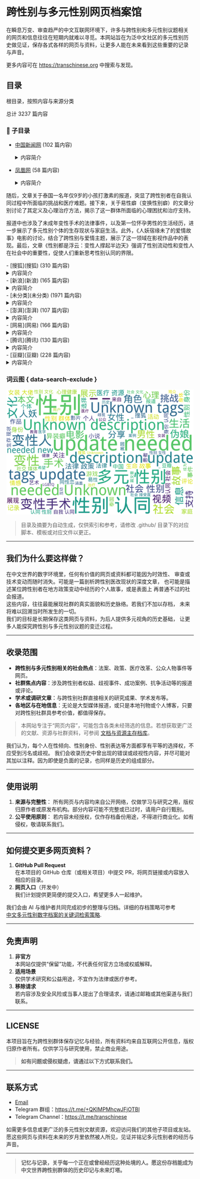# 跨性别与多元性别网页档案馆

在瞬息万变、审查趋严的中文互联网环境下，许多与跨性别和多元性别议题相关
的网页和信息往往在短期内就难以寻觅。本网站旨在为泛中文社区的多元性别历
史做见证，保存各式各样的网页与资料，让更多人能在未来看到这些重要的记录
与声音。

更多内容可在 <https://transchinese.org> 中搜索与发现。

## 目录

根目录，按照内容与来源分类


总计 3237 篇内容


### 📁 子目录

- [中国新闻网](中国新闻网) (102 篇内容)
  <details><summary>内容简介</summary>

  本目录涉及多元性别主题的多篇报道，内容涵盖变性人、性别表现、儿童性心理等方面，展示了中性化以及性别多元化政策的发展。首先，讨论了韩国变性艺人河莉秀为改户口而向法院申请更改性别的经历，突显了个人与社会之间、公众形象与私生活之间的紧张关系；紧接着是四川泸州监察局调查官员公款观赏人妖表演事件的报道，揭示了公众对社会风气的强烈关注以及官员行为所引发的道德争议。之后，伦敦小学生交换妓女名片现象的报道引起了人们对儿童成长环境的担忧，政府对此的回应显示了社会和法律对性别暴露行为的态度。家庭背景对儿童性取向的影响也是本目录的一个重点，文章结合数据与心理学理论探讨性心理发展的复杂性，反映了社会对个体性取向误解的现状。同时，以日本女星中山美穗因丈夫的性别表现变化而引发的婚姻危机为例，进一步探讨现代婚姻中可能遇到的复杂性。除此之外，关于日本“伪娘”文化的分析展示了社会性别角色的演变，以及其对年轻人价值观的影响。最后，金色海岸变性人登记参选省议员的报导和美国海军解除对变性人服役禁令的消息，展现了多元性别群体在社会政治领域的新进展，体现了对变性人士权益的日渐重视与支持。
  </details>
- [凤凰网](凤凰网) (58 篇内容)
  <details><summary>内容简介</summary>

  该目录来自凤凰网，收录了一系列与多元性别相关的内容。第一篇报道《史上最强伪娘照曝光(组图)》展示了多样的伪娘形象，并引发了对跨性别文化的关注。第二篇讨论了安迪·沃霍尔的艺术生涯，特别是他与性别和边缘文化的关联，反映了他对多元文化表现的探索。这些内容不仅关注个体经历，还讨论了社会对跨性别者文化的接受度。

随后，文章关于泰国一名年仅9岁的小孩打激素的报道，突显了跨性别者在自我认同过程中所面临的挑战和医疗难题。接下来，关于易性癖（变换性别癖）的文章分别讨论了其定义及心理治疗方法，揭示了这一群体所面临的心理困扰和治疗支持。

报道中也涉及了未成年变性手术的法律事件，以及第一位怀孕男性的生活经历，进一步展示了多元性别个体的生存现状与家庭生活。此外，《人妖宿缘未了的爱情故事》电影的讨论，结合了跨性别与爱情主题，展示了这一领域在影视作品中的表现。最后，文章《性别都是浮云：变性人撑起半边天》强调了性别流动性和变性人在社会中的重要性，促使人们重新思考性别认同的界限。
  </details>
- [搜狐](搜狐) (310 篇内容)
  <details><summary>内容简介</summary>

  该目录包含多个关于多元性别和变性人群体的故事与报道，主要分为生命故事、社会现象和法律政策三个方面。首先，包括军事领域变性故事的汉纳·温特伯尔尼，她是英国陆军第一位变性军官，带领超过100名士兵，文章展示了她的内心挣扎与转变，以及在军队中获得的支持和接受；其次，搜狐视频栏目“人妖rose”收录了21个关于人妖rose的生活与工作的视频，探讨了她作为公众人物的影响力。此外，关于变性人兰的故事，影响深远，强调了社会认知的变迁，包括变性手术的个人故事、性别认同的挑战和希望等多样内容。最后，法律与社会环境方面的报道涉及了多位变性人的困境与挑战，以及韩国大法院关于变性人户籍性别更改的历史性判决，为变性人群体的权益保障提供了法律支持。全体故事反映了社会对多元性别的包容进程和对变性人群体的关注，促进了公众对这一特定群体的理解与接纳。
  </details>
- [新浪](新浪) (165 篇内容)
  <details><summary>内容简介</summary>

  本目录包含来自新浪的博客内容，聚焦于多元性别文化和相关社群的表达与经历。包括了豪歌在cosplay圈的活动记录，此项活动展示了该团体在cosplay领域的影响力，共同强调了多元性别表现的艺术形式。广州的一次轻松变装聚会介绍了变装文化的社交平台，适用于多元性别参与者，表明了社会对变装文化的接纳与支持。关于异装癖和伪娘现象的文章反映了个体在性别认同上所面临的挑战与社会期待。接下来的一些故事作品，通过小说形式，描述了双性人和变性人的生存状态和心理挣扎，展现了性别认同对个体的重要性。此外，还讨论了跨性别文化与西方文化的关系，提供了对文化背景的视角和理解。
  </details>
- [未分类](未分类) (1971 篇内容)
  <details><summary>内容简介</summary>

  该目录下包含多个与多元性别相关的文件，涵盖了生动的生命故事、以及多样的文化表现。其中，包含了纪录片《错位：亚洲跨性别者》的相关资料，它通过真实案例展示了亚洲跨性别者的生活挑战与情感经历；此外，还有关于性别转换主题的游戏记录，归纳了多款性转游戏的详细信息，展示了多元性别文化在游戏领域的影响力。除此之外，还有关于心理健康资源的汇总，旨在支持多元性别群体的心理健康需求，以及关于变性手术的规范管理文件，反映了相关医疗资源的规范化进程。该目录还包含了一些文学和艺术方面的阐述，如伪娘小说和与人妖文化相关的讨论，呈现了多元性别群体的文化认同与社会互动的多重面貌。整体而言，这个目录是一个丰富多样的资源库，聚焦于多元性别群体的故事、文化与社会状况，并为相关研究提供了有价值的资料。
  </details>
- [澎湃](澎湃) (107 篇内容)
  <details><summary>内容简介</summary>

  目录《澎湃》包含多篇与多元性别相关的报道和个人故事，涵盖跨性别群体的生存状态、法律权益和社会环境等多个层面的内容。其中包括关于跨性别者的社会议题讨论，包括他们在求职中遭遇的隐性歧视，以及如何通过法律进行维权的报道，例如全国首例跨性别者平等就业权纠纷案的相关新闻。此外，还记录了关于跨性别者的心理状态与医疗需求的讨论，反映了变性人所面临的医疗和法律挑战。通过这些深入的文章和评论，目录展示了跨性别者在中国社会中复杂的生存现状及其对社会的影响，同时引发对性别权利和社会包容性的深入思考。
  </details>
- [网易](网易) (166 篇内容)
  <details><summary>内容简介</summary>

  该目录收录了与多元性别相关的各类内容，涵盖了变性人的生命故事、网络文化现象以及社会新闻报道。首先，包含了一位名为黄宁倩的变性人自述经历，详细描述了她心路历程和在传统婚姻中面临的挣扎。这些故事反映了社会对变性人及其性别认同进程的态度，尤其是家庭的影响。同时，对“女装大佬”这一网络现象进行了讨论，展示了跨性别表达在二次元文化中的表现，并探讨了文化背景下性别表现的多样性。此外，关于变性手术的网友评论展示了个人的过渡经历，强调了跨性别者在日常生活中遇到的挑战与成功。该目录还涵盖了一些与游戏文化相关的讨论，如游戏角色的性别表现及其在社交平台上的接受度，进一步展现了互联网时代性别认同的复杂性。
  </details>
- [腾讯](腾讯) (130 篇内容)
  <details><summary>内容简介</summary>

  该目录包含来自腾讯媒介的一系列关于多元性别的作品与报道，涉及漫画、视频、新闻文章和文学作品等多种形式。《我的伪娘室友》是腾讯动漫发布的一部漫画作品，第九话描述了伪娘角色的生活细节和身份认同的探讨，以及人物间的互动与冲突。台湾影片《迷失安狄》的预告片展示了变性人在社会中的挑战，试图引发公众对多元性别的关注。腾讯新闻中的多篇文章探讨了男性穿女装的文化现象、校园霸凌事件下的性别问题，以及跨性别者的真实故事等，分析了社会、医学与文化对性别认同的影响。此外，目录中还有变装小说的推荐，通过轻松幽默的方式展现变装文化的多样性，反映当代社会对性别流动性的接纳与理解。这些内容共同丰富了关于多元性别的视角与表达，促进了对性别认同和性别角色的深入思考。
  </details>
- [豆瓣](豆瓣) (228 篇内容)
  <details><summary>内容简介</summary>

  目录《豆瓣》下的文件包括各种与多元性别相关的内容，其中有关于《魁拔之书》的读书笔记，探讨了书中呈现的同性恋和跨种族婚姻的道德观念，反映了文化和社会结构对性别认同的影响。另一本漫画《MARS 6》则通过复杂的人物关系引发读者对多样性的思考。此外，还有《性别是条毛毛虫》一书的试读，主要反映了性别的构建及个人在性别认同方面的挣扎，并对传统二元性别划分提出质疑。 其他文件如关于中国同性恋研究的摘录，分析了同性恋题材在中国文化中的发展，探讨了同性恋者所面临的社会压力及法律障碍。此外，何清涟的相关书籍展示了社会与文化对性别变迁的影响，《寂寞之井》则通过细腻的心理描写展现了女同性恋者的孤独与挣扎。
  </details>



### 词云图 { data-search-exclude }

![.摘要词云图](abstracts_wordcloud.png)


> 目录及摘要为自动生成，仅供索引和参考，请修改 .github/ 目录下的对应脚本、模板或对应文件以更正。


---

## 我们为什么要这样做？

在中文世界的数字环境里，任何有价值的网页或资料都可能因为时效性、
审查或技术变动而随时消失。可能是一篇剖析跨性别医改现状的深度文章，
也可能是描述某位跨性别者在地方政策变动中经历的个人故事，或是表面上
再普通不过的社会报道。  
这些内容，往往最能展现社群的真实面貌和历史脉络。若我们不加以存档，
未来将难以回溯当时所发生的一切。  
我们的目标是长期保存这类网页与资料，为后人提供多元视角的历史基础，
让更多人能探究跨性别与多元性别议题的变迁过程。

---

## 收录范围

- **跨性别与多元性别相关的社会热点**：法案、政策、医疗改革、公众人物事件等网页。  
- **社群焦点内容**：涉及跨性别者权益、歧视事件、成功案例、抗争活动等的报道或评论。  
- **学术或调研文章**：与跨性别社群直接相关的研究成果、学术发布等。  
- **各地区与在地信息**：无论是大型媒体报道，或只是本地刊物或个人博客，只要对跨性别社群具参考价值，都值得保存。  

> 本网站专注于“网页内容”，可能包含各类未经筛选的信息。若想获取更广泛的文献、资源与社群资料，可参阅 [文档与资源主存档库](https://digital.transchinese.org)。  

我们认为，每个人在性倾向、性别身份、性别表达等方面都享有平等的选择权，不应受到污名或歧视。
我们会收录历史中曾出现的错误或歧视性内容，并尽可能对其加以注释。因为即使是负面的记录，也同样是历史的组成部分。  

---

## 使用说明

1. **来源与完整性**： 所有网页与内容均来自公开网络，仅做学习与研究之用，版权归原作者或原发布机构。部分内容可能不完整或已过时，请用户自行甄别。  
2. **公平使用原则**： 若内容未经授权，仅作存档备份用途，不得进行商业化。如有侵权，敬请联系我们。  

---

## 如何提交更多网页资料？

1. **GitHub Pull Request**  
   在本项目的 GitHub 仓库（或相关项目）中提交 PR，将网页链接或内容放入相应的目录。  
2. **网页入口**（开发中）  
   我们计划提供更简便的提交入口，希望更多人一起维护。  

我们会由 AI 与维护者共同完成初步的整理与归档。详细的存档策略可参考  
[中文多元性别数字档案的关键词检索策略](https://transchinese.org/blog/methods).

---

## 免责声明

1. **非官方**  
   本网站仅提供“保留”功能，不代表任何官方立场或权威解释。  
2. **适用场景**  
   仅供学术研究和公益用途，不宜作为法律或医疗参考。  
3. **移除请求**  
   若内容涉及安全风险或当事人提出了合理请求，请通过邮箱或其他渠道与我们联系。

---

## LICENSE

本项目旨在为跨性别群体保存记忆与经验，所有资料均来自互联网公开信息，版权归原作者所有。仅供学习与研究使用，禁止商业用途。  
> **如有问题或侵权疑虑，请通过以下方式联系我们。**

---

## 联系方式

- [Email](mailto:admin@transchinese.org)  
- Telegram 群组：<https://t.me/+QKIMPMhcwJFjOTBl>  
- Telegram Channel：<https://t.me/transchinese>  

如需更多信息或更广泛的多元性别文献资源，欢迎访问我们的其他子项目或友站。  
愿这些网页与资料在未来的岁月里依然被人所见，见证并铭记多元性别者的经历与声音。

---

> **记忆与记录，关乎每一个正在或曾经经历这种处境的人。愿这份存档能成为中文世界跨性别群体的历史印记与未来灯塔。**